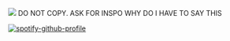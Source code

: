 ![](https://komarev.com/ghpvc/?username=byIer&label=fans) DO NOT COPY. ASK FOR INSPO WHY DO I HAVE TO SAY THIS

[![spotify-github-profile](https://spotify-github-profile.kittinanx.com/api/view?uid=8agdmn2yckudzad6crq1umy54&cover_image=true&theme=default&show_offline=true&background_color=121212&interchange=true&bar_color_cover=true)](https://spotify-github-profile.kittinanx.com/api/view?uid=8agdmn2yckudzad6crq1umy54&redirect=true)
